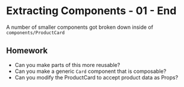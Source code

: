 # Extracting Components - 01 - End

A number of smaller components got broken down inside of `components/ProductCard`

## Homework

- Can you make parts of this more reusable?
- Can you make a generic `Card` component that is composable?
- Can you modify the ProductCard to accept product data as Props?

